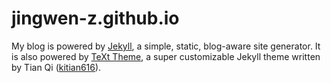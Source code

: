 # jingwen-z.github.io
My blog is powered by [Jekyll][jekyll], a simple, static, blog-aware site
generator. It is also powered by [TeXt Theme](https://github.com/kitian616/jekyll-TeXt-theme),
a super customizable Jekyll theme written by Tian Qi ([kitian616](https://github.com/kitian616)).

[jekyll]: https://jekyllrb.com/